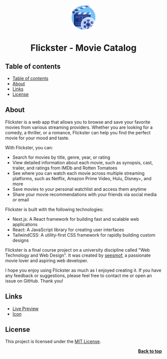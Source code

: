 <a name="readme-top"></a>

<div align="center">
  <a href="https://github.com/seesmof/">
    <img src="./public/cinema.png" alt="Logo" height="80">
  </a>

<h1 align="center">Flickster - Movie Catalog</h1>
</div>

## Table of contents

- [Table of contents](#table-of-contents)
- [About](#about)
- [Links](#links)
- [License](#license)

## About

Flickster is a web app that allows you to browse and save your favorite movies from various streaming providers. Whether you are looking for a comedy, a thriller, or a romance, Flickster can help you find the perfect movie for your mood and taste.

With Flickster, you can:

- Search for movies by title, genre, year, or rating
- View detailed information about each movie, such as synopsis, cast, trailer, and ratings from IMDb and Rotten Tomatoes
- See where you can watch each movie across multiple streaming platforms, such as Netflix, Amazon Prime Video, Hulu, Disney+, and more
- Save movies to your personal watchlist and access them anytime
- Share your movie recommendations with your friends via social media or email

Flickster is built with the following technologies:

- Next.js: A React framework for building fast and scalable web applications
- React: A JavaScript library for creating user interfaces
- TailwindCSS: A utility-first CSS framework for rapidly building custom designs

Flickster is a final course project on a university discipline called "Web Technology and Web Design". It was created by [seesmof](https://github.com/seesmof), a passionate movie lover and aspiring web developer.

I hope you enjoy using Flickster as much as I enjoyed creating it. If you have any feedback or suggestions, please feel free to contact me or open an issue on GitHub. Thank you!

## Links

- [Live Preview](https://seesmof.github.io/flickster-movie-browser/)
- [Icon](https://www.flaticon.com/)

## License

This project is licensed under the [MIT License](./LICENSE).

<p align="right"><a href="#readme-top"><strong>Back to top</strong></a></p>
